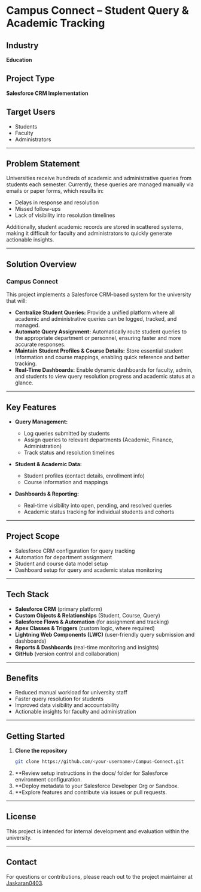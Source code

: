 # Campus Connect – Student Query & Academic Tracking

## Industry  
**Education**

## Project Type  
**Salesforce CRM Implementation**

## Target Users  
- Students  
- Faculty  
- Administrators  

---

## Problem Statement  
Universities receive hundreds of academic and administrative queries from students each semester. Currently, these queries are managed manually via emails or paper forms, which results in:  
- Delays in response and resolution  
- Missed follow-ups  
- Lack of visibility into resolution timelines  

Additionally, student academic records are stored in scattered systems, making it difficult for faculty and administrators to quickly generate actionable insights.  

---

## Solution Overview  

### Campus Connect  
This project implements a Salesforce CRM-based system for the university that will:  
- **Centralize Student Queries:** Provide a unified platform where all academic and administrative queries can be logged, tracked, and managed.  
- **Automate Query Assignment:** Automatically route student queries to the appropriate department or personnel, ensuring faster and more accurate responses.  
- **Maintain Student Profiles & Course Details:** Store essential student information and course mappings, enabling quick reference and better tracking.  
- **Real-Time Dashboards:** Enable dynamic dashboards for faculty, admin, and students to view query resolution progress and academic status at a glance.  

---

## Key Features  

- **Query Management:**  
  - Log queries submitted by students  
  - Assign queries to relevant departments (Academic, Finance, Administration)  
  - Track status and resolution timelines  

- **Student & Academic Data:**  
  - Student profiles (contact details, enrollment info)  
  - Course information and mappings  

- **Dashboards & Reporting:**  
  - Real-time visibility into open, pending, and resolved queries  
  - Academic status tracking for individual students and cohorts  

---

## Project Scope  

- Salesforce CRM configuration for query tracking  
- Automation for department assignment  
- Student and course data model setup  
- Dashboard setup for query and academic status monitoring  

---

## Tech Stack  

- **Salesforce CRM** (primary platform)  
- **Custom Objects & Relationships** (Student, Course, Query)  
- **Salesforce Flows & Automation** (for assignment and tracking)  
- **Apex Classes & Triggers** (custom logic, where required)  
- **Lightning Web Components (LWC)** (user-friendly query submission and dashboards)  
- **Reports & Dashboards** (real-time monitoring and insights)  
- **GitHub** (version control and collaboration)  

---

## Benefits  

- Reduced manual workload for university staff  
- Faster query resolution for students  
- Improved data visibility and accountability  
- Actionable insights for faculty and administration  

---

## Getting Started  

1. **Clone the repository**  
   ```bash
   git clone https://github.com/<your-username>/Campus-Connect.git
   ```
2. **Review setup instructions in the docs/ folder for Salesforce environment configuration.
3. **Deploy metadata to your Salesforce Developer Org or Sandbox.
4. **Explore features and contribute via issues or pull requests.

---

## License

This project is intended for internal development and evaluation within the university.

---

## Contact

For questions or contributions, please reach out to the project maintainer at [Jaskaran0403](https://github.com/Jaskaran0403).
